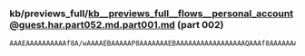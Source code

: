 ### kb/previews_full/kb__previews_full__flows__personal_account@guest.har.part052.md.part001.md (part 002)

```md
AAAEAAAAAAAAAAf8A/wAAAAEBAAAAAP8AAAAAAAEBAAAAAAAAAAAAAAAAAQAAAf8AAAAAAAAAAAAAAP8AAQE
```

```
